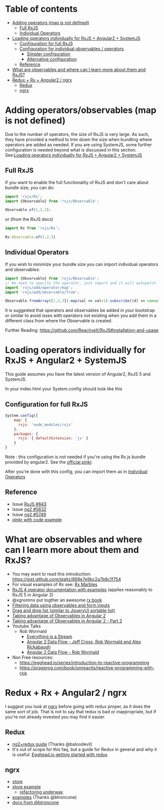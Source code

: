 # Table of contents
- [Adding operators (map is not defined)](#adding-operatorsobservables-map-is-not-defined)
    - [Full RxJS](#full-rxjs)
    - [Individual Operators](#individual-operators)
- [Loading operators individually for RxJS + Angular2 + SystemJS](#loading-operators-individually-for-rxjs--angular2--systemjs)
    - [Configuration for full RxJS](#configuration-for-full-rxjs)
    - [Configuration for individual observables / operators](#configuration-for-individual-observables--operators)
        - [Simpler configuration](#simpler-configuration)
        - [Alternative configuration](#alternative-configuration)
    - [Reference](#reference)
- [What are observables and where can I learn more about them and RxJS?](#what-are-observables-and-where-can-i-learn-more-about-them-and-rxjs)
- [Redux + Rx + Angular2 / ngrx](#redux--rx--angular2--ngrx)
    - [Redux](#redux)
    - [ngrx](#ngrx)

# Adding operators/observables (map is not defined)

Due to the number of operators, the size of RxJS is very large. As such, they have provided a method to trim down the size when bundling where operators are added as needed.
If you are using SystemJS, some further configuration is needed beyond what is discussed in this section. See:[Loading operators individually for RxJS + Angular2 + SystemJS](#loading-operators-individually-for-rxjs--angular2--systemjs)

## Full RxJS
If you want to enable the full functionality of RxJS and don't care about bundle size, you can do:
```typescript
import 'rxjs/Rx';
import {Observable} from 'rxjs/Observable';

Observable.of(1,2,3);
```
or (from the RxJS docs)
```typescript
import Rx from 'rxjs/Rx';

Rx.Observable.of(1,2,3)
```
## Individual Operators
If you wish to minimize your bundle size you can import individual operators and observables:
```typescript
import {Observable} from 'rxjs/Observable';
// No need to specify the operator, just import and it will autopatch
import 'rxjs/add/operator/map';
import 'rxjs/add/observable/from';

Observable.fromArray([1,2,3]).map(val => val+1).subscribe((d) => console.log(d));
```
It is suggested that operators and observables be added in your bootstrap or similar to avoid isses with operators not existing when you add them in a different class from where the Observable is created. 

Further Reading: https://github.com/ReactiveX/RxJS#installation-and-usage
   
# Loading operators individually for RxJS + Angular2 + SystemJS

This guide assumes you have the latest version of Angular2, RxJS 5 and SystemJS.

In your index.html your System.config should look like this

## Configuration for full RxJS

```javascript
System.config({
	map: {
	  rxjs: 'node_modules/rxjs'
	},
	packages: {
	  rxjs: { defaultExtension: 'js' }
	}
}
```
Note : this configuration is not needed if you're using the Rx.js bundle provided by angular2. See the [official plnkr](https://angular.io/resources/live-examples/tutorial/ts/plnkr.html).

After you're done with this config, you can import them as in [Individual Operators](#individual-operators)

## Reference

- Issue [RxJS #843](https://github.com/ReactiveX/RxJS/pull/843)
- Issue [ng2 #5632](https://github.com/angular/angular/issues/5632)
- Issue [ng2 #5749](https://github.com/angular/angular/issues/5749)
- [plnkr with code example](http://plnkr.co/edit/jzd0SF70GBk1hrSsp4M8)


# What are observables and where can I learn more about them and RxJS?

- You may want to read this introduction: https://gist.github.com/staltz/868e7e9bc2a7b8c1f754
- For visual examples of Rx see: [Rx Marbles](http://rxmarbles.com/)
- [RxJS 4 operator documentation with examples](https://github.com/Reactive-Extensions/RxJS/tree/master/doc/api/core/operators) (applies reasonably to RxJS 5 in Angular 2)
- @xgrommx put togther an awesome [rx book](http://xgrommx.github.io/rx-book/index.html)
- [Filtering data using observables and form inputs](http://plnkr.co/edit/CTpE1DtaVzk1JU5eQWBu?p=preview)
- [Drag and drop list (similar to JqueryUI sortable list)](http://plnkr.co/edit/LD5FJaI4OOFbKfvhjD4e?p=preview)
- [Taking advantage of Observables in Angular 2](http://blog.thoughtram.io/angular/2016/01/06/taking-advantage-of-observables-in-angular2.html)
- [Taking advantage of Observables in Angular 2 - Part 2](http://blog.thoughtram.io/angular/2016/01/07/taking-advantage-of-observables-in-angular2-pt2.html)
- Youtube Talks
  - Rob Wormald
    - [Everything is a Stream](https://www.youtube.com/watch?v=UHI0AzD_WfY)
    - [Angular 2 Data Flow - Jeff Cross, Rob Wormald and Alex Rickabaugh](https://www.youtube.com/watch?v=bVI5gGTEQ_U)
    - [Angular 2 Data Flow - Rob Wormald](https://vimeo.com/144625829)
- Non Free resources:
  - https://egghead.io/series/introduction-to-reactive-programming
  - https://pragprog.com/book/smreactjs/reactive-programming-with-rxjs

# Redux + Rx + Angular2 / ngrx

I suggest you look at [ngrx](https://github.com/ngrx) before going with redux proper, as it does the same sort of job. That is not to say that redux is bad or inappropriate, but if you're not already invested you may find it easier.

## Redux
- [ng2+redux guide](http://www.syntaxsuccess.com/viewarticle/redux-in-angular-2.0) (Thanks @baloodevil)
- It's out of scope for this faq, but a guide for Redux in general and why it is useful: [Egghead.io getting started with redux](https://egghead.io/series/getting-started-with-redux)

## ngrx
- [store](https://github.com/ngrx/store)
- [store example](https://github.com/ngrx/angular2-store-example)
    - [refactoring underway](https://github.com/fxck/angular2-store-example/tree/fxck-refactoring)
- [examples](https://github.com/btroncone/ngrx-examples) (Thanks @btroncone)
- [docs from @btroncone](https://github.com/btroncone/ngrx.github.io)

